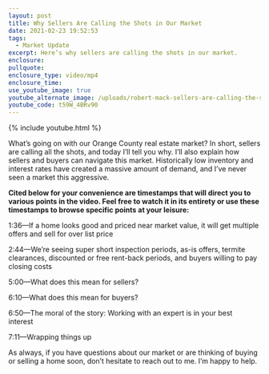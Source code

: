 ```yaml
---
layout: post
title: Why Sellers Are Calling the Shots in Our Market
date: 2021-02-23 19:52:53
tags:
  - Market Update
excerpt: Here’s why sellers are calling the shots in our market.
enclosure:
pullquote:
enclosure_type: video/mp4
enclosure_time:
use_youtube_image: true
youtube_alternate_image: /uploads/robert-mack-sellers-are-calling-the-shots-yt.jpg
youtube_code: t59W_4BRv90
---
```


{% include youtube.html %}

What’s going on with our Orange County real estate market? In short, sellers are calling all the shots, and today I’ll tell you why. I’ll also explain how sellers and buyers can navigate this market. Historically low inventory and interest rates have created a massive amount of demand, and I’ve never seen a market this aggressive.&nbsp;

**Cited below for your convenience are timestamps that will direct you to various points in the video. Feel free to watch it in its entirety or use these timestamps to browse specific points at your leisure:&nbsp;**

1:36—If a home looks good and priced near market value, it will get multiple offers and sell for over list price

2:44—We’re seeing super short inspection periods, as-is offers, termite clearances, discounted or free rent-back periods, and buyers willing to pay closing costs&nbsp;

5:00—What does this mean for sellers?

6:10—What does this mean for buyers?

6:50—The moral of the story: Working with an expert is in your best interest&nbsp;

7:11—Wrapping things up

As always, if you have questions about our market or are thinking of buying or selling a home soon, don’t hesitate to reach out to me. I’m happy to help.
